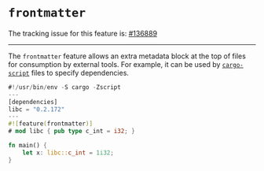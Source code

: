 # `frontmatter`

The tracking issue for this feature is: [#136889]

------

The `frontmatter` feature allows an extra metadata block at the top of files for consumption by
external tools. For example, it can be used by [`cargo-script`] files to specify dependencies.

```rust
#!/usr/bin/env -S cargo -Zscript
---
[dependencies]
libc = "0.2.172"
---
#![feature(frontmatter)]
# mod libc { pub type c_int = i32; }

fn main() {
    let x: libc::c_int = 1i32;
}
```

[#136889]: https://github.com/rust-lang/rust/issues/136889
[`cargo-script`]: https://rust-lang.github.io/rfcs/3502-cargo-script.html
